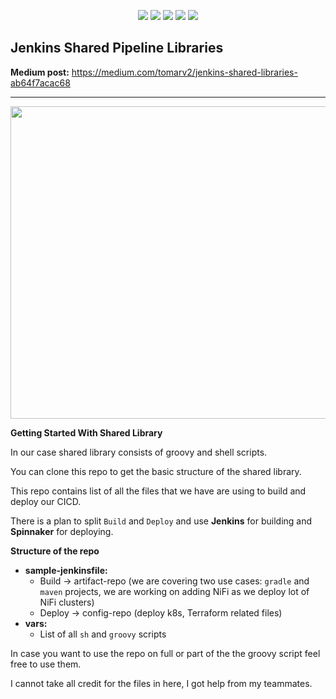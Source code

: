 <p align="center">
    <a href="https://www.apache.org/licenses/LICENSE-2.0" alt="license">
        <img src="https://img.shields.io/github/license/tomarv2/jenkins-pipeline-library" /></a>
    <a href="https://github.com/tomarv2/jenkins-pipeline-library/tags" alt="GitHub tag">
        <img src="https://img.shields.io/github/v/tag/tomarv2/jenkins-pipeline-library" /></a>
    <a href="https://stackoverflow.com/users/6679867/tomarv2" alt="Stack Exchange reputation">
        <img src="https://img.shields.io/stackexchange/stackoverflow/r/6679867"></a>
    <a href="https://discord.gg/XH975bzN" alt="chat on Discord">
        <img src="https://img.shields.io/discord/813961944443912223?logo=discord"></a>
    <a href="https://twitter.com/intent/follow?screen_name=varuntomar2019" alt="follow on Twitter">
        <img src="https://img.shields.io/twitter/follow/varuntomar2019?style=social&logo=twitter"></a>
</p>

## Jenkins Shared Pipeline Libraries

**Medium post:** https://medium.com/tomarv2/jenkins-shared-libraries-ab64f7acac68

***
<p align="center">
  <img width="900" height="500" src="https://files.gitter.im/tomarv2/oy6L/Screen-Shot-2020-04-09-at-9.08.16-PM.png">
</p>


**Getting Started With Shared Library**

In our case shared library consists of groovy and shell scripts. 

You can clone this repo to get the basic structure of the shared library.

This repo contains list of all the files that we have are using to build and deploy our CICD.

There is a plan to split `Build` and `Deploy` and use **Jenkins** for building and **Spinnaker** for deploying.

**Structure of the repo**

 - **sample-jenkinsfile:**
    - Build -> artifact-repo (we are covering two use cases: `gradle` and `maven` projects, we are working on adding NiFi as we deploy lot of NiFi clusters)
    - Deploy -> config-repo (deploy k8s, Terraform related files)
 - **vars:**
    - List of all `sh` and `groovy` scripts
    
 In case you want to use the repo on full or part of the the groovy script feel free to use them.
 
 I cannot take all credit for the files in here, I got help from my teammates.
 
 
 
 
 





